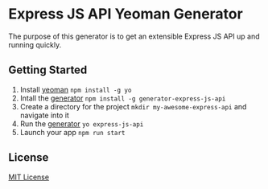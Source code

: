 # Express JS API Yeoman Generator

The purpose of this generator is to get an extensible Express JS API up and running quickly.

## Getting Started

1. Install [yeoman](https://github.com/yeoman/yo) `npm install -g yo`
2. Intall the [generator](https://github.com/pimbrouwers/generator-express-js-api) `npm install -g generator-express-js-api`
3. Create a directory for the project `mkdir my-awesome-express-api` and navigate into it
4. Run the [generator](https://github.com/pimbrouwers/generator-express-js-api) `yo express-js-api`
5. Launch your app `npm run start`

## License
[MIT License](https://github.com/pimbrouwers/generator-express-js-api/blob/master/LICENSE)